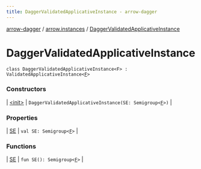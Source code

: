 ```yaml
---
title: DaggerValidatedApplicativeInstance - arrow-dagger
---
```


[arrow-dagger](../../index.html) / [arrow.instances](../index.html) / [DaggerValidatedApplicativeInstance](./index.html)

# DaggerValidatedApplicativeInstance

`class DaggerValidatedApplicativeInstance<F> : ValidatedApplicativeInstance<`[`F`](index.html#F)`>`

### Constructors

| [&lt;init&gt;](-init-.html) | `DaggerValidatedApplicativeInstance(SE: Semigroup<`[`F`](index.html#F)`>)` |

### Properties

| [SE](-s-e.html) | `val SE: Semigroup<`[`F`](index.html#F)`>` |

### Functions

| [SE](-s-e.html) | `fun SE(): Semigroup<`[`F`](index.html#F)`>` |


